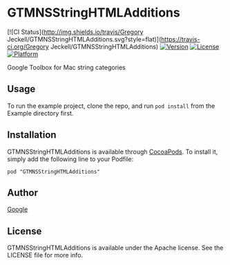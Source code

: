 # GTMNSStringHTMLAdditions

[![CI Status](http://img.shields.io/travis/Gregory Jeckell/GTMNSStringHTMLAdditions.svg?style=flat)](https://travis-ci.org/Gregory Jeckell/GTMNSStringHTMLAdditions)
[![Version](https://img.shields.io/cocoapods/v/GTMNSStringHTMLAdditions.svg?style=flat)](http://cocoadocs.org/docsets/GTMNSStringHTMLAdditions)
[![License](https://img.shields.io/cocoapods/l/GTMNSStringHTMLAdditions.svg?style=flat)](http://cocoadocs.org/docsets/GTMNSStringHTMLAdditions)
[![Platform](https://img.shields.io/cocoapods/p/GTMNSStringHTMLAdditions.svg?style=flat)](http://cocoadocs.org/docsets/GTMNSStringHTMLAdditions)

Google Toolbox for Mac string categories

## Usage

To run the example project, clone the repo, and run `pod install` from the Example directory first.

## Installation

GTMNSStringHTMLAdditions is available through [CocoaPods](http://cocoapods.org). To install
it, simply add the following line to your Podfile:

    pod "GTMNSStringHTMLAdditions"

## Author

[Google](https://code.google.com/p/google-toolbox-for-mac/)

## License

GTMNSStringHTMLAdditions is available under the Apache license. See the LICENSE file for more info.
